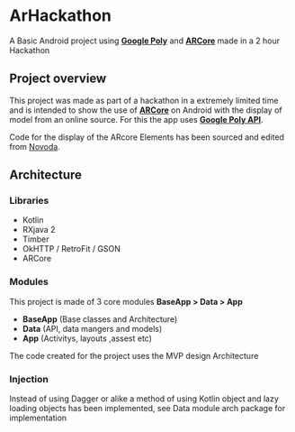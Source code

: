 
# ArHackathon  
A Basic Android project using [**Google Poly**](https://poly.google.com/) and [**ARCore**](https://developers.google.com/ar/discover/) made in a 2 hour Hackathon


## Project overview

This project was made as part of a hackathon in a extremely limited time and is intended to show the  use of [**ARCore**](https://developers.google.com/ar/discover/) on Android with the display of model from an online source. For this the app uses [**Google Poly API**](https://developers.google.com/poly/develop/api).

Code for the display of the ARcore Elements has been sourced and edited from [Novoda](https://github.com/novoda/spikes).

## Architecture
### Libraries
- Kotlin
- RXjava 2 
- Timber
- OkHTTP / RetroFit / GSON
- ARCore

### Modules
This project is made of 3 core modules **BaseApp > Data > App**
- **BaseApp** 			(Base classes and Architecture)
- **Data** 				(API, data mangers and models)
- **App** 					(Activitys, layouts ,assest etc)

The code created for the project uses the MVP design Architecture

### Injection
Instead of using Dagger or alike a method of using Kotlin object and lazy loading objects has been implemented, see Data module arch package for implementation 

